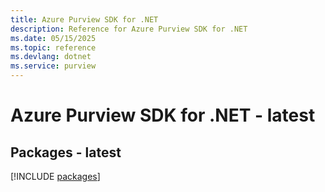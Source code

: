 ```yaml
---
title: Azure Purview SDK for .NET
description: Reference for Azure Purview SDK for .NET
ms.date: 05/15/2025
ms.topic: reference
ms.devlang: dotnet
ms.service: purview
---
```

# Azure Purview SDK for .NET - latest
## Packages - latest
[!INCLUDE [packages](purview-index.md)]